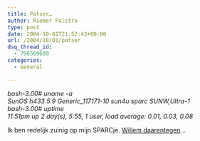 ```yaml
---
title: Patser…
author: Riemer Palstra
type: post
date: 2004-10-01T21:52:43+00:00
url: /2004/10/01/patser
dsq_thread_id:
  - 796569689
categories:
  - General

---
```

_bash-3.00# uname -a  
SunOS h433 5.9 Generic_117171-10 sun4u sparc SUNW,Ultra-1  
bash-3.00# uptime  
11:51pm up 2 day(s), 5:55, 1 user, load average: 0.01, 0.03, 0.08_

Ik ben redelijk zuinig op mijn SPARCje. [Willem daarentegen][1]&#8230;

 [1]: http://geckow.net/mt/archives/000120.html